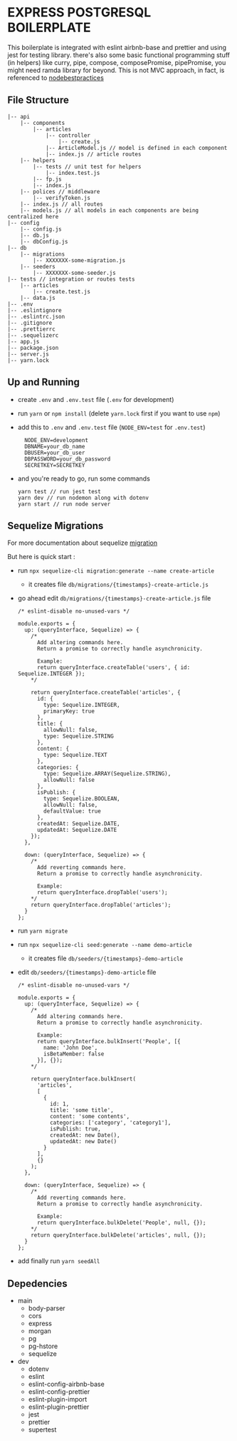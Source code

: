 # EXPRESS POSTGRESQL BOILERPLATE

This boilerplate is integrated with eslint airbnb-base and prettier and using jest for testing library. there's also some basic functional programming stuff (in helpers) like curry, pipe, compose, composePromise, pipePromise, you might need ramda library for beyond. This is not MVC approach, in fact, is referenced to [nodebestpractices](https://github.com/i0natan/nodebestpractices)

## File Structure

```
|-- api
    |-- components
        |-- articles
            |-- controller
                |-- create.js
            |-- ArticleModel.js // model is defined in each component
            |-- index.js // article routes
    |-- helpers
        |-- tests // unit test for helpers
            |-- index.test.js
        |-- fp.js
        |-- index.js
    |-- polices // middleware
        |-- verifyToken.js
    |-- index.js // all routes
    |-- models.js // all models in each components are being centralized here
|-- config
    |-- config.js
    |-- db.js
    |-- dbConfig.js
|-- db
    |-- migrations
        |-- XXXXXXX-some-migration.js
    |-- seeders
        |-- XXXXXXX-some-seeder.js
|-- tests // integration or routes tests
    |-- articles
        |-- create.test.js
    |-- data.js
|-- .env
|-- .eslintignore
|-- .eslintrc.json
|-- .gitignore
|-- .prettierrc
|-- .sequelizerc
|-- app.js
|-- package.json
|-- server.js
|-- yarn.lock
```

## Up and Running

- create `.env` and `.env.test` file (`.env` for development)
- run `yarn` or `npm install` (delete `yarn.lock` first if you want to use `npm`)
- add this to `.env` and `.env.test` file (`NODE_ENV=test` for `.env.test`)
  ```
    NODE_ENV=development
    DBNAME=your_db_name
    DBUSER=your_db_user
    DBPASSWORD=your_db_password
    SECRETKEY=SECRETKEY
  ```
- and you're ready to go, run some commands

  ```
  yarn test // run jest test
  yarn dev // run nodemon along with dotenv
  yarn start // run node server
  ```

## Sequelize Migrations

For more documentation about sequelize [migration](https://sequelize.org/master/manual/migrations.html)

But here is quick start :

- run `npx sequelize-cli migration:generate --name create-article`

  - it creates file `db/migrations/{timestamps}-create-article.js`

- go ahead edit `db/migrations/{timestamps}-create-article.js` file

  ```
  /* eslint-disable no-unused-vars */

  module.exports = {
    up: (queryInterface, Sequelize) => {
      /*
        Add altering commands here.
        Return a promise to correctly handle asynchronicity.

        Example:
        return queryInterface.createTable('users', { id: Sequelize.INTEGER });
      */

      return queryInterface.createTable('articles', {
        id: {
          type: Sequelize.INTEGER,
          primaryKey: true
        },
        title: {
          allowNull: false,
          type: Sequelize.STRING
        },
        content: {
          type: Sequelize.TEXT
        },
        categories: {
          type: Sequelize.ARRAY(Sequelize.STRING),
          allowNull: false
        },
        isPublish: {
          type: Sequelize.BOOLEAN,
          allowNull: false,
          defaultValue: true
        },
        createdAt: Sequelize.DATE,
        updatedAt: Sequelize.DATE
      });
    },

    down: (queryInterface, Sequelize) => {
      /*
        Add reverting commands here.
        Return a promise to correctly handle asynchronicity.

        Example:
        return queryInterface.dropTable('users');
      */
      return queryInterface.dropTable('articles');
    }
  };

  ```

- run `yarn migrate`
- run `npx sequelize-cli seed:generate --name demo-article`
  - it creates file `db/seeders/{timestamps}-demo-article`
- edit `db/seeders/{timestamps}-demo-article` file

  ```
  /* eslint-disable no-unused-vars */

  module.exports = {
    up: (queryInterface, Sequelize) => {
      /*
        Add altering commands here.
        Return a promise to correctly handle asynchronicity.

        Example:
        return queryInterface.bulkInsert('People', [{
          name: 'John Doe',
          isBetaMember: false
        }], {});
      */

      return queryInterface.bulkInsert(
        'articles',
        [
          {
            id: 1,
            title: 'some title',
            content: 'some contents',
            categories: ['category', 'category1'],
            isPublish: true,
            createdAt: new Date(),
            updatedAt: new Date()
          }
        ],
        {}
      );
    },

    down: (queryInterface, Sequelize) => {
      /*
        Add reverting commands here.
        Return a promise to correctly handle asynchronicity.

        Example:
        return queryInterface.bulkDelete('People', null, {});
      */
      return queryInterface.bulkDelete('articles', null, {});
    }
  };

  ```

- add finally run `yarn seedAll`

## Depedencies

- main
  - body-parser
  - cors
  - express
  - morgan
  - pg
  - pg-hstore
  - sequelize
- dev
  - dotenv
  - eslint
  - eslint-config-airbnb-base
  - eslint-config-prettier
  - eslint-plugin-import
  - eslint-plugin-prettier
  - jest
  - prettier
  - supertest

